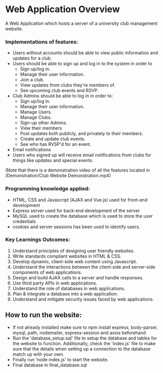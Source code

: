 # Web Application Overview

A Web Application which hosts a server of a university club management website.

### Implementations of features:
- Users without accounts should be able to view public information and updates for a club.
- Users should be able to sign up and log in to the system in order to
  - Sign up/log in.
  - Manage their user information.
  - Join a club.
  - View updates from clubs they're members of.
  - See upcoming club events and RSVP.
- Club Admins should be able to log in in order to:
  - Sign up/log in.
  - Manage their user information.
  - Manage Users.
  - Manage Clubs.
  - Sign-up other Admins.
  - View their members
  - Post updates both publicly, and privately to their members.
  - Create and update club events.
  - See who has RVSP'd for an event.
- Email notifications
 - Users who signed up will receive email notifications from clubs for things like updates and special events.

(Note that there is a demonstration video of all the features located in /Demonstration/Club Website Demonstration.mp4)


### Programming knowledge applied:
* HTML, CSS and Javascript (AJAX and Vue.js) used for front-end development
* Express server used for back-end development of the server
* MySQL used to create the database which is used to store the user credentials
* cookies and server sessions has been used to identify users.

### Key Learnings Outcomes:    
1. Understand principles of designing user friendly websites.    
2. Write standards compliant websites in HTML & CSS.  
3. Develop dynamic, client-side web content using Javascript.    
4. Understand the interactions between the client-side and server-side components of web applications.  
5. Design and build AJAX calls to a server and handle responses.  
6. Use third party APIs in web applications.  
7. Understand the role of databases in web applications.  
8. Plan & integrate a database into a web application.  
9. Understand and mitigate security issues faced by web applications.

## How to run the website:

 - If not already installed make sure to npm install express, body-parser, mysql, path, nodemailer, express-session and axios beforehand
 - Run the 'database_setup.sql' file to setup the database and tables for the website to function. Additionally, check the 'index.js' file to make sure that the details when setting up a connection to the database match up with your own.
 - Finally run 'node index.js' to start the website.
 - Final database in final_database.sql
